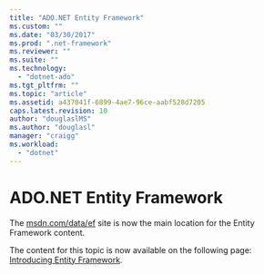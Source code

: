 ```yaml
---
title: "ADO.NET Entity Framework"
ms.custom: ""
ms.date: "03/30/2017"
ms.prod: ".net-framework"
ms.reviewer: ""
ms.suite: ""
ms.technology: 
  - "dotnet-ado"
ms.tgt_pltfrm: ""
ms.topic: "article"
ms.assetid: a437041f-6899-4ae7-96ce-aabf528d7205
caps.latest.revision: 10
author: "douglaslMS"
ms.author: "douglasl"
manager: "craigg"
ms.workload: 
  - "dotnet"
---
```

# ADO.NET Entity Framework
The [msdn.com/data/ef](http://msdn.microsoft.com/data/ef) site is now the main location for the Entity Framework content.  
  
 The content for this topic is now available on the following page: [Introducing Entity Framework](http://msdn.microsoft.com/data/jj590134).
